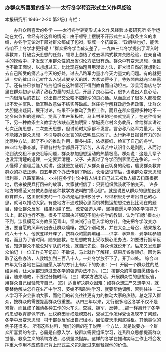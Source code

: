 ### 办群众所喜爱的冬学——太行冬学转变形式主义作风经验
本报研究所
1946-12-20
第2版()
专栏：

　　办群众所喜爱的冬学
    ——太行冬学转变形式主义作风经验
    本报研究所
    冬学运动在太行，曾经有过这样的情况：由于领导上摆脱不开形式主义与教条主义的束缚，办冬学无论对干部对群众都成了包袱。黎城一个抗属说：“政府啥也好，能优待咱不上冬学才更好呢！”群众把冬学当成支差了。一九四三年冬学提出了深入时事教育，打破变天思想的任务，领导上总结了过去填鸭式教育失败经验，在亲自动手的摸索中，才发现了用群众性的反省讨论方法很有劲。群众中有变天思想，但谁也不敢正面说，以想想过去，比比现在做题目用漫谈方法，群众很自然的就想到过去自己所受的痛苦与今天的好处，过去八路军力量小今天力量大的问题。有的就更进一步的扯出自己听什么人说过要变天的话，大家谈得多了，特务面目就完全暴露了。还有些已参加了特务组织在这种情况下得到教育而自动坦白。涉县河南店冬学里在群众初步认清了敌我力量的对比后，开展了良心运动，很多人说出人良心话。一向很落后的农民，说出自己交公粮不应掺沙的良心话。从而启发了很多人都检查出不爱护军队、做军鞋故意做不结实等缺点。赵庄冬学解释政府负担政策，让群众大胆提出疑问，展开讨论，结果不仅推动了负担工作，而且在群众懂得多种地不一定多出负担的道理后，提高了生产积极性，马上村里的地价就提高了。在这种情况下，另一种教条主义教学方法缺点更加明显：黎城麦仓村义务教员，曾给群众讲过七次正统思想，二次变天思想，但讨论时大家都不发言。言必称八路军力量大。死不能接近群众思想，不引导群众发言的办法明显失败了。太行新华日报曾有力的对比两种方法，起了不小的推动作用，很多村庄，依据报纸，检查了自己的冬学。
    四四年冬季查减，平顺各村冬学都展开了诉苦，从诉苦中认识什么是剥削，从而讨论到该交租不该交租等问题，群众参加思想运动的热情极高，群众说：这是几辈子也没弄清楚的道理，一定要弄清楚，父子、夫妻过了冬学回到家里还在争论。一个人懂得了道理后逢人就讲。这就更加证明了从群众自己切身的经验，启发群众教育群众的办法正确。四五年这个办法传到了新区，长治战役前后，该地群众变天思想很利害，八路军呆住，××村在冬学讨论中有人讲出自己过去被敌人抓去扫荡根据地，后来被民兵打回来的故事，大家就相信了：只要组织武装就不怕变天。
    许多地方的模范义务教员总结这种教学方法叫做“摸心思”。就是说要从群众的思想出发教育群众，这里很重要的一个办法是运用积极分子，经过积极分子讲出自己的心思，就可以推动大家。有些地方不通过摸心思而机械搬运想想过去比比现在的题目，硬让群众反省，结果也碰了壁。
    改变强迫入学，坚持自愿入学的冬学领导方法上，起初也行不通。很多干部固执非强迫不能办冬学的教训，认为“自愿”根本办不到。涉县模范义务教员范青山，坚决试行自愿入学的方针，他先把冬学改变办法，要自愿的风声传出去让群众嚷嚷，然后个别动员，并在大会上号召，结果报名的六七十人。他就这样开课了，按群众的需要编组——识字、学算盘、爱学啥参加啥，而且为了省时间，随来随教。在思想教育上采取摸心思办法，如要进行拥军反省，知道群众不敢说对军队的坏处，就自己先说，群众也就说开了。后来又发现群众怕记（一位工作员写记录）不敢说，马上就作了解释，结果反省得很好。因为采取了这些办法，人数增加到三百八十人。一处冬学放不下了，开了四处。
    综合四四年太行各地在运用自愿入学的方针上有以下的办法：（一）开展一个群众性的总结运动，让大家都知道过去冬学的强迫办法不对。（二）按群众的需要自愿结合小组，随来随教，不要过分拖时间。（三）教学方法灵活，开展群众性的思想反省，用群众自己经验教育自己。（四）适当解决群众困难：如群众想生产又想学习，就要替他解决怎样在生产中学习，婆媳不和影响学习，就要帮他调解，否则往往一二人学习不安会影响大家，而他们的转变往往更有力的推动大家的热劲。总之深入群众，按群众的需要提高群众很重要。
    从四三年以来，太行很多地区冬学不仅不是累赘，而且成了推动各种工作的火车头，查减、拥军、反特……那一样离开了冬学的思想教育都做不好。左权麻田曾经是模范村，查减工作怎样查也发现不了问题，冬学中反变天思想，村干部竟反省出自己租地，因怕变天未彻底减租。其他类似的例子还很多。
    所有这些材料，我们的目的在于说明一个方法，就是说要办一个群众所喜爱的冬学，必需是自愿入学，按群众需要组织学习，连系群众思想提高群众觉悟。教条主义的填鸭方法，必须坚决抛弃。这样的冬学在推动实际工作上将会发挥重大作用不应该自己背上形式主义包袱反过来倒轻视他的价值。
